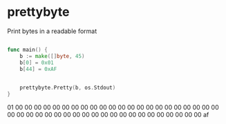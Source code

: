 prettybyte
==========

Print bytes in a readable format

```go

func main() {
	b := make([]byte, 45)
	b[0] = 0x01
	b[44] = 0xAF
	

	prettybyte.Pretty(b, os.Stdout)
}

```
01 00 00 00 00 00 00 00 00 00 00 00 00 00 00 00
00 00 00 00 00 00 00 00 00 00 00 00 00 00 00 00
00 00 00 00 00 00 00 00 00 00 00 00 af
